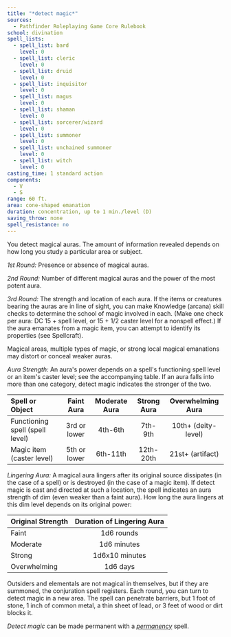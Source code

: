 ```yaml
---
title: "*detect magic*"
sources:
  - Pathfinder Roleplaying Game Core Rulebook
school: divination
spell_lists:
  - spell_list: bard
    level: 0
  - spell_list: cleric
    level: 0
  - spell_list: druid
    level: 0
  - spell_list: inquisitor
    level: 0
  - spell_list: magus
    level: 0
  - spell_list: shaman
    level: 0
  - spell_list: sorcerer/wizard
    level: 0
  - spell_list: summoner
    level: 0
  - spell_list: unchained summoner
    level: 0
  - spell_list: witch
    level: 0
casting_time: 1 standard action
components:
  - V
  - S
range: 60 ft.
area: cone-shaped emanation
duration: concentration, up to 1 min./level (D)
saving_throw: none
spell_resistance: no
---
```


You detect magical auras. The amount of information revealed depends on how long you study a particular area or subject.

*1st Round:* Presence or absence of magical auras.

*2nd Round:* Number of different magical auras and the power of the most potent aura.

*3rd Round:* The strength and location of each aura. If the items or creatures bearing the auras are in line of sight, you can make Knowledge (arcana) skill checks to determine the school of magic involved in each. (Make one check per aura: DC 15 + spell level, or 15 + 1/2 caster level for a nonspell effect.) If the aura emanates from a magic item, you can attempt to identify its properties (see Spellcraft).

Magical areas, multiple types of magic, or strong local magical emanations may distort or conceal weaker auras.

*Aura Strength:* An aura's power depends on a spell's functioning spell level or an item's caster level; see the accompanying table. If an aura falls into more than one category, detect magic indicates the stronger of the two.

| Spell or Object                 |  Faint Aura  | Moderate Aura | Strong Aura |  Overwhelming Aura  |
|:--------------------------------|:------------:|:-------------:|:-----------:|:-------------------:|
| Functioning spell (spell level) | 3rd or lower |    4th-6th    |   7th-9th   | 10th+ (deity-level) |
| Magic item (caster level)       | 5th or lower |   6th-11th    |  12th-20th  |  21st+ (artifact)   |

*Lingering Aura:* A magical aura lingers after its original source dissipates (in the case of a spell) or is destroyed (in the case of a magic item). If detect magic is cast and directed at such a location, the spell indicates an aura strength of dim (even weaker than a faint aura). How long the aura lingers at this dim level depends on its original power:

| Original Strength | Duration of Lingering Aura |
|:------------------|:--------------------------:|
| Faint             |         1d6 rounds         |
| Moderate          |        1d6 minutes         |
| Strong            |       1d6x10 minutes       |
| Overwhelming      |          1d6 days          |

Outsiders and elementals are not magical in themselves, but if they are summoned, the conjuration spell registers. Each round, you can turn to detect magic in a new area. The spell can penetrate barriers, but 1 foot of stone, 1 inch of common metal, a thin sheet of lead, or 3 feet of wood or dirt blocks it.

*Detect magic* can be made permanent with a [*permanency*](/spells/permanency/) spell.
